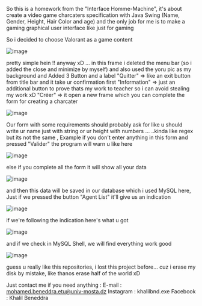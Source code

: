 So this is a homework from the "Interface Homme-Machine", it's about create a video game charcaters specification with Java Swing (Name, Gender, Height, Hair Color and age) and the only job for me is to make a gaming graphical user interface like just for gaming 

So i decided to choose Valorant as a game content 

![image](https://user-images.githubusercontent.com/64180671/147581374-dfebcc92-ab6e-47b4-a8b8-6581d00662dd.png)

pretty simple hein !! anyway xD ... in this frame i deleted the menu bar (so i added the close and minimize by myself) and also used the yoru pic as my background and Added 3 Button and a label 
"Quitter" => like an exit button from title bar and it take ur confirmation first
"Information" => just an additional button to prove thats my work to teacher so i can avoid stealing my work xD 
"Créer" => it open a new frame which you can complete the form for creating a charcater


![image](https://user-images.githubusercontent.com/64180671/147582010-f8717d0d-604b-4e40-a232-fcd8e0b858ab.png)

Our form with some requirements should probably ask for like u should write ur name just with string or ur height with numbers ...
..kinda like regex but its not the same , Example if you don't enter anything in this form and pressed "Valider" the program will warn u like here 


![image](https://user-images.githubusercontent.com/64180671/147582188-2b90ac50-eceb-4011-826f-48a6f8f0ff5d.png)

else if you complete all the form it will show all your data


![image](https://user-images.githubusercontent.com/64180671/147582475-947ba254-f9c4-41fe-bae2-8ac1a0c3c014.png)

and then this data will be saved in our database which i used MySQL here, Just if we pressed the button "Agent List" it'll give us an indication 


![image](https://user-images.githubusercontent.com/64180671/147582811-cd7e08d4-e4ed-41b3-ab8d-9eaedb4826ce.png)

if we're following the indication here's what u got

![image](https://user-images.githubusercontent.com/64180671/147583020-9dc420c5-c7ee-44c6-9688-dd7fc1d4f5fa.png)


and if we check in MySQL Shell, we will find everything work good

![image](https://user-images.githubusercontent.com/64180671/147582911-d4548ac3-9822-411b-b22b-82d2e2e1d0ec.png)


guess u really like this repositories, i lost this project before... cuz i erase my disk by mistake, like thanos erase half of the world xD

Just contact me if you need anything :
E-mail : mohamed.beneddra.etu@univ-mosta.dz
Instagram : khalilbnd.exe
Facebook : Khalil Beneddra


